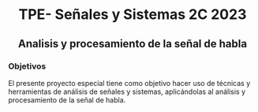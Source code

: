 <h1 align = "center"> TPE- Señales y Sistemas 2C 2023 </h1>
<h2 align = "center"> Analisis y procesamiento de la señal de habla </h2>

<h3> Objetivos </h3>
El presente proyecto especial tiene como objetivo hacer uso de técnicas y herramientas de
análisis de señales y sistemas, aplicándolas al análisis y procesamiento de la señal de habla.
